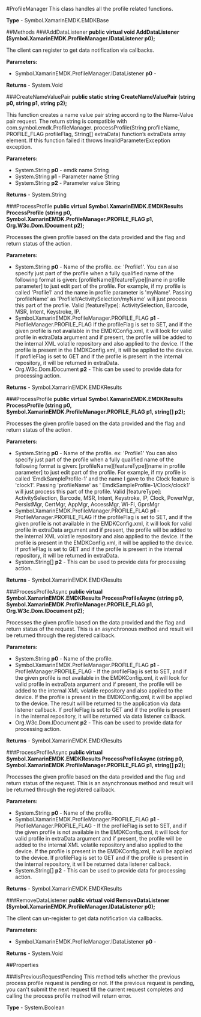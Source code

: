 #ProfileManager
This class handles all the profile related functions.

**Type** - Symbol.XamarinEMDK.EMDKBase

##Methods
###AddDataListener
**public virtual void AddDataListener (Symbol.XamarinEMDK.ProfileManager.IDataListener p0);**

The client can register to get data notification via callbacks.

**Parameters:** 

* Symbol.XamarinEMDK.ProfileManager.IDataListener **p0** - 

**Returns** - System.Void

###CreateNameValuePair
**public static string CreateNameValuePair (string p0, string p1, string p2);**

This function creates a name value pair string according to the Name-Value pair request. The return string is compatible with com.symbol.emdk.ProfileManager. processProfile(String profileName, PROFILE_FLAG profileFlag, String[] extraData) function’s extraData array element. If this function failed it throws InvalidParameterException exception.

**Parameters:** 

* System.String **p0** - emdk name String
* System.String **p1** - Parameter name String
* System.String **p2** - Parameter value String

**Returns** - System.String

###ProcessProfile
**public virtual Symbol.XamarinEMDK.EMDKResults ProcessProfile (string p0, Symbol.XamarinEMDK.ProfileManager.PROFILE_FLAG p1, Org.W3c.Dom.IDocument p2);**

Processes the given profile based on the data provided and the flag and return status of the action.

**Parameters:** 

* System.String **p0** - Name of the profile. ex: 'Profile1'. You can also specify just part of the profile when a fully qualified name of the following format is given: [profileName][featureType][name in profile parameter] to just edit part of the profile. For example, if my profile is called 'Profile1' and the name in profile parameter is 'myName'. Passing 'profileName' as 'Profile1/ActivitySelection/myName' will just process this part of the profile. Valid [featureType]: ActivitySelection, Barcode, MSR, Intent, Keystroke, IP.
* Symbol.XamarinEMDK.ProfileManager.PROFILE_FLAG **p1** - ProfileManager.PROFILE_FLAG If the profileFlag is set to SET, and if the given profile is not available in the EMDKConfig.xml, it will look for valid profile in extraData argument and if present, the profile will be added to the internal XML volatile repository and also applied to the device. If the profile is present in the EMDKConfig.xml, it will be applied to the device. If profileFlag is set to GET and if the profile is present in the internal repository, it will be returned in extraData.
* Org.W3c.Dom.IDocument **p2** - This can be used to provide data for processing action.

**Returns** - Symbol.XamarinEMDK.EMDKResults

###ProcessProfile
**public virtual Symbol.XamarinEMDK.EMDKResults ProcessProfile (string p0, Symbol.XamarinEMDK.ProfileManager.PROFILE_FLAG p1, string[] p2);**

Processes the given profile based on the data provided and the flag and return status of the action.

**Parameters:** 

* System.String **p0** - Name of the profile. ex: 'Profile1' You can also specify just part of the profile when a fully qualified name of the following format is given: [profileName][featureType][name in profile parameter] to just edit part of the profile. For example, if my profile is called ‘EmdkSampleProfile-1’ and the name I gave to the Clock feature is 'clock1'. Passing 'profileName' as ' EmdkSampleProfile-1/Clock/clock1’ will just process this part of the profile. Valid [featureType]: ActivitySelection, Barcode, MSR, Intent, Keystroke, IP, Clock, PowerMgr, PersistMgr, CertMgr, AppMgr, AccessMgr, Wi-Fi, GprsMgr
* Symbol.XamarinEMDK.ProfileManager.PROFILE_FLAG **p1** - ProfileManager.PROFILE_FLAG If the profileFlag is set to SET, and if the given profile is not available in the EMDKConfig.xml, it will look for valid profile in extraData argument and if present, the profile will be added to the internal XML volatile repository and also applied to the device. If the profile is present in the EMDKConfig.xml, it will be applied to the device. If profileFlag is set to GET and if the profile is present in the internal repository, it will be returned in extraData.
* System.String[] **p2** - This can be used to provide data for processing action.

**Returns** - Symbol.XamarinEMDK.EMDKResults

###ProcessProfileAsync
**public virtual Symbol.XamarinEMDK.EMDKResults ProcessProfileAsync (string p0, Symbol.XamarinEMDK.ProfileManager.PROFILE_FLAG p1, Org.W3c.Dom.IDocument p2);**

Processes the given profile based on the data provided and the flag and return status of the request. This is an asynchronous method and result will be returned through the registered callback.

**Parameters:** 

* System.String **p0** - Name of the profile.
* Symbol.XamarinEMDK.ProfileManager.PROFILE_FLAG **p1** - ProfileManager.PROFILE_FLAG - If the profileFlag is set to SET, and if the given profile is not available in the EMDKConfig.xml, it will look for valid profile in extraData argument and if present, the profile will be added to the internal XML volatile repository and also applied to the device. If the profile is present in the EMDKConfig.xml, it will be applied to the device. The result will be returned to the application via data listener callback. If profileFlag is set to GET and if the profile is present in the internal repository, it will be returned via data listener callback.
* Org.W3c.Dom.IDocument **p2** - This can be used to provide data for processing action.

**Returns** - Symbol.XamarinEMDK.EMDKResults

###ProcessProfileAsync
**public virtual Symbol.XamarinEMDK.EMDKResults ProcessProfileAsync (string p0, Symbol.XamarinEMDK.ProfileManager.PROFILE_FLAG p1, string[] p2);**

Processes the given profile based on the data provided and the flag and return status of the request. This is an asynchronous method and result will be returned through the registered callback.

**Parameters:** 

* System.String **p0** - Name of the profile.
* Symbol.XamarinEMDK.ProfileManager.PROFILE_FLAG **p1** - ProfileManager.PROFILE_FLAG - If the profileFlag is set to SET, and if the given profile is not available in the EMDKConfig.xml, it will look for valid profile in extraData argument and if present, the profile will be added to the internal XML volatile repository and also applied to the device. If the profile is present in the EMDKConfig.xml, it will be applied to the device. If profileFlag is set to GET and if the profile is present in the internal repository, it will be returned data listener callback.
* System.String[] **p2** - This can be used to provide data for processing action.

**Returns** - Symbol.XamarinEMDK.EMDKResults

###RemoveDataListener
**public virtual void RemoveDataListener (Symbol.XamarinEMDK.ProfileManager.IDataListener p0);**

The client can un-register to get data notification via callbacks.

**Parameters:** 

* Symbol.XamarinEMDK.ProfileManager.IDataListener **p0** - 

**Returns** - System.Void

##Properties

###IsPreviousRequestPending
This method tells whether the previous process profile request is pending or not. If the previous request is pending, you can't submit the next request till the current request completes and calling the process profile method will return error.

**Type** - System.Boolean



